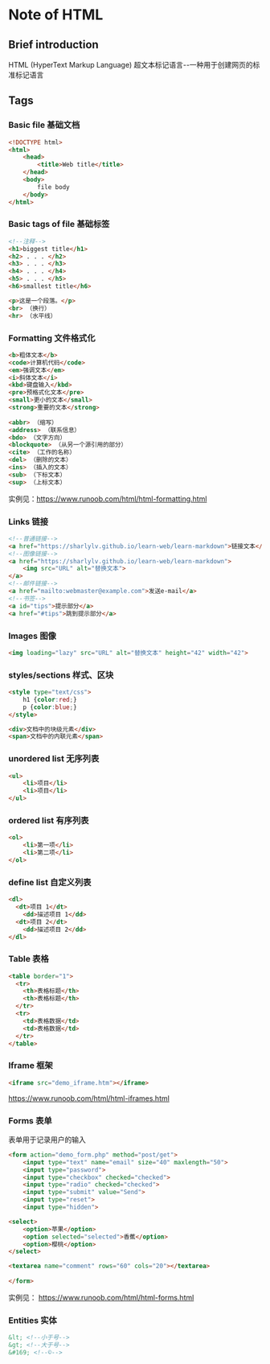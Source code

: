 # Note of HTML
## Brief introduction
HTML (HyperText Markup Language) 超文本标记语言--一种用于创建网页的标准标记语言

## Tags
### Basic file 基础文档
```html
<!DOCTYPE html>
<html>
    <head>
        <title>Web title</title>
    </head>
    <body>
        file body
    </body>
</html>
```
### Basic tags of file 基础标签
```html
<!--注释-->
<h1>biggest title</h1>
<h2> . . . </h2>
<h3> . . . </h3>
<h4> . . . </h4>
<h5> . . . </h5>
<h6>smallest title</h6>

<p>这是一个段落。</p>
<br> （换行）
<hr> （水平线）
```
### Formatting 文件格式化
```html
<b>粗体文本</b>
<code>计算机代码</code>
<em>强调文本</em>
<i>斜体文本</i>
<kbd>键盘输入</kbd> 
<pre>预格式化文本</pre>
<small>更小的文本</small>
<strong>重要的文本</strong>
 
<abbr> （缩写）
<address> （联系信息）
<bdo> （文字方向）
<blockquote> （从另一个源引用的部分）
<cite> （工作的名称）
<del> （删除的文本）
<ins> （插入的文本）
<sub> （下标文本）
<sup> （上标文本）
```
实例见：https://www.runoob.com/html/html-formatting.html

### Links 链接
```html
<!--普通链接-->
<a href="https://sharlylv.github.io/learn-web/learn-markdown">链接文本</a>
<!--图像链接-->
<a href="https://sharlylv.github.io/learn-web/learn-markdown">
    <img src="URL" alt="替换文本">
</a>
<!--邮件链接-->
<a href="mailto:webmaster@example.com">发送e-mail</a>
<!--书签-->
<a id="tips">提示部分</a>
<a href="#tips">跳到提示部分</a>
```
### Images 图像
```html
<img loading="lazy" src="URL" alt="替换文本" height="42" width="42">
```

### styles/sections 样式、区块
```html
<style type="text/css">
    h1 {color:red;}
    p {color:blue;}
</style>

<div>文档中的块级元素</div>
<span>文档中的内联元素</span>
```
### unordered list 无序列表
```html
<ul>
    <li>项目</li>
    <li>项目</li>
</ul>
```
### ordered list 有序列表
```html
<ol>
    <li>第一项</li>
    <li>第二项</li>
</ol>
```
### define list 自定义列表
```html
<dl>
  <dt>项目 1</dt>
    <dd>描述项目 1</dd>
  <dt>项目 2</dt>
    <dd>描述项目 2</dd>
</dl>
```
### Table 表格
```html
<table border="1">
  <tr>
    <th>表格标题</th>
    <th>表格标题</th>
  </tr>
  <tr>
    <td>表格数据</td>
    <td>表格数据</td>
  </tr>
</table>
```
### Iframe 框架
```html
<iframe src="demo_iframe.htm"></iframe>
```
https://www.runoob.com/html/html-iframes.html

### Forms 表单
表单用于记录用户的输入
```html
<form action="demo_form.php" method="post/get">
    <input type="text" name="email" size="40" maxlength="50">
    <input type="password">
    <input type="checkbox" checked="checked">
    <input type="radio" checked="checked">
    <input type="submit" value="Send">
    <input type="reset">
    <input type="hidden">

<select>
    <option>苹果</option>
    <option selected="selected">香蕉</option>
    <option>樱桃</option>
</select>

<textarea name="comment" rows="60" cols="20"></textarea>
 
</form>
```
实例见： https://www.runoob.com/html/html-forms.html
### Entities 实体
```html
&lt; <!--小于号-->
&gt; <!--大于号-->
&#169; <!--©-->
```

